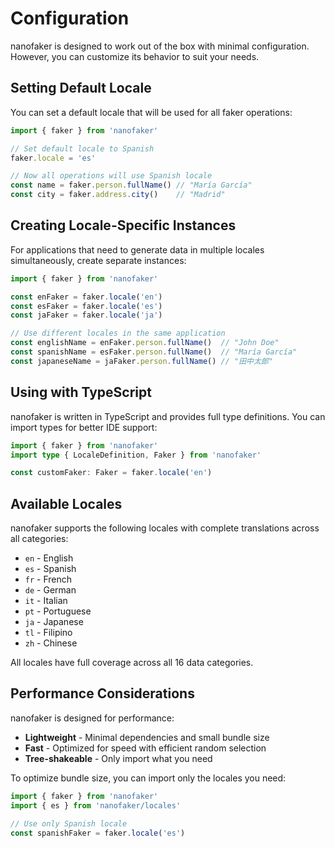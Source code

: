 # Configuration

nanofaker is designed to work out of the box with minimal configuration. However, you can customize its behavior to suit your needs.

## Setting Default Locale

You can set a default locale that will be used for all faker operations:

```ts
import { faker } from 'nanofaker'

// Set default locale to Spanish
faker.locale = 'es'

// Now all operations will use Spanish locale
const name = faker.person.fullName() // "María García"
const city = faker.address.city()    // "Madrid"
```

## Creating Locale-Specific Instances

For applications that need to generate data in multiple locales simultaneously, create separate instances:

```ts
import { faker } from 'nanofaker'

const enFaker = faker.locale('en')
const esFaker = faker.locale('es')
const jaFaker = faker.locale('ja')

// Use different locales in the same application
const englishName = enFaker.person.fullName()  // "John Doe"
const spanishName = esFaker.person.fullName()  // "María García"
const japaneseName = jaFaker.person.fullName() // "田中太郎"
```

## Using with TypeScript

nanofaker is written in TypeScript and provides full type definitions. You can import types for better IDE support:

```ts
import { faker } from 'nanofaker'
import type { LocaleDefinition, Faker } from 'nanofaker'

const customFaker: Faker = faker.locale('en')
```

## Available Locales

nanofaker supports the following locales with complete translations across all categories:

- `en` - English
- `es` - Spanish
- `fr` - French
- `de` - German
- `it` - Italian
- `pt` - Portuguese
- `ja` - Japanese
- `tl` - Filipino
- `zh` - Chinese

All locales have full coverage across all 16 data categories.

## Performance Considerations

nanofaker is designed for performance:

- **Lightweight** - Minimal dependencies and small bundle size
- **Fast** - Optimized for speed with efficient random selection
- **Tree-shakeable** - Only import what you need

To optimize bundle size, you can import only the locales you need:

```ts
import { faker } from 'nanofaker'
import { es } from 'nanofaker/locales'

// Use only Spanish locale
const spanishFaker = faker.locale('es')
```
